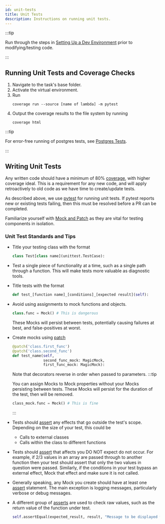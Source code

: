 ```yaml
---
id: unit-tests
title: Unit Tests
description: Instructions on running unit tests.
---
```

:::tip

Run through the steps in [Setting Up a Dev Environment](setup-dev-env) prior to modifying/testing code.

:::
## Running Unit Tests and Coverage Checks
1. Navigate to the task's base folder.
1. Activate the virtual environment.
1. Run
    ```commandline
    coverage run --source [name of lambda] -m pytest
    ```
   <a name="coverage"></a>
1. Output the coverage results to the file system by running
    ```commandline
    coverage html
    ```

:::tip

For error-free running of postgres tests, see [Postgres Tests](postgres-tests).

:::
## Writing Unit Tests
Any written code should have a minimum of 80% [coverage](#coverage), with higher coverage ideal.
This is a requirement for any new code, and will apply retroactively to old code as we have time to create/update tests.

As described above, we use [pytest](https://docs.pytest.org/en/stable/) for running unit tests.
If pytest reports new or existing tests failing, then this must be resolved before a PR can be completed.

Familiarize yourself with [Mock and Patch](https://docs.python.org/3/library/unittest.mock.html) as they are vital for testing components in isolation.

### Unit Test Standards and Tips
- Title your testing class with the format
  ```python
  class Test[class name](unittest.TestCase):
  ```
- Test a single piece of functionality at a time, such as a single path through a function.
  This will make tests more valuable as diagnostic tools.
- Title tests with the format
  ```python
  def test_[function name]_[conditions]_[expected result](self):
  ```
- Avoid using assignments to mock functions and objects.
  ```python
  class.func = Mock() # This is dangerous
  ```
  These Mocks will persist between tests, potentially causing failures at best, and false-positives at worst.
- Create mocks using [patch](https://docs.python.org/3/library/unittest.mock.html#patch)
  ```python
  @patch('class.first_func')
  @patch('class.second_func')
  def test_name(self,
                second_func_mock: MagicMock,
                first_func_mock: MagicMock):
  ```
  Note that decorators reverse in order when passed to parameters.
  :::tip

  You can assign Mocks to Mock properties without your Mocks persisting between tests.
  These Mocks will persist for the duration of the test, then will be removed.
  ```python
  class_mock.func = Mock() # This is fine
  ```
  
  :::
- Tests should [assert](https://docs.python.org/3/library/unittest.mock.html#unittest.mock.Mock.assert_called) any effects that go outside the test's scope.
  Depending on the size of your test, this could be
   - Calls to external classes
   - Calls within the class to different functions
- Tests should [assert](https://docs.python.org/3/library/unittest.mock.html#unittest.mock.Mock.assert_called) that affects you DO NOT expect do not occur.
  For example, if 2/3 values in an array are passed through to another function then your test should assert that only the two values in question were passed.
  Similarly, if the conditions in your test bypass an external effect, Mock that effect and make sure it is not called.
- Generally speaking, any Mock you create should have at least one [assert](https://docs.python.org/3/library/unittest.mock.html#unittest.mock.Mock.assert_called) statement.
  The main exception is logging messages, particularly verbose or debug messages.
- A different group of [asserts](https://docs.python.org/3/library/unittest.html#unittest.TestCase.assertEqual) are used to check raw values, such as the return value of the function under test.
  ```python
  self.assertEqual(expected_result, result, "Message to be displayed when assert fails.")
  ```